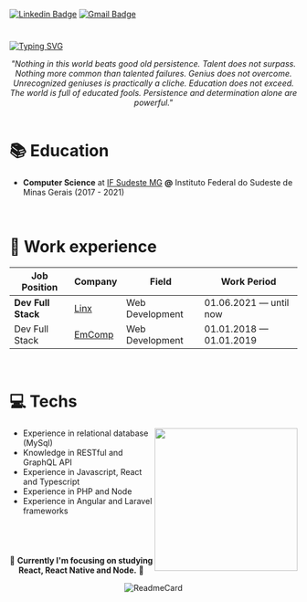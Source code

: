 
[![Linkedin Badge](https://img.shields.io/badge/-Julia%20Castro-00875f?style=flat-square&logo=Linkedin&logoColor=white&link=https://www.linkedin.com/in/julia-castro-770b3718a/)](https://www.linkedin.com/in/julia-castro-770b3718a/) 
[![Gmail Badge](https://img.shields.io/badge/-juzicastro12@gmail.com-00875f?style=flat-square&logo=Gmail&logoColor=white&link=mailto:juzicastro12@gmail.com)](mailto:juzicastro12@gmail.com)

#

[![Typing SVG](https://readme-typing-svg.demolab.com?font=Fira+Code&size=30&pause=1000&color=0FF7D6&width=435&lines=J%C3%BAlia+Castro)](https://git.io/typing-svg)

<div align="center">
<i>"Nothing in this world beats good old persistence. Talent does not surpass. Nothing more common than talented failures. Genius does not overcome. Unrecognized geniuses is practically a cliche. Education does not exceed. The world is full of educated fools. Persistence and determination alone are powerful."</i>
</div>

<br>

# :books: Education
- <b>Computer Science</b> at [IF Sudeste MG](https://www.ifsudestemg.edu.br/) <b>@</b> Instituto Federal do Sudeste de Minas Gerais (2017 - 2021)

<br>

# :briefcase: Work experience

| Job Position         | Company                            | Field                | Work Period                |
| ---------------------| ---------------------------------- | ---------------------| -------------------------- |
| <b>Dev Full Stack    | [Linx](https://www.linx.com.br/)   | Web Development      | 01.06.2021 — until now</b>|
| Dev Full Stack       | [EmComp](https://emcomp.com.br/)   | Web Development      | 01.01.2018 — 01.01.2019   |

<br>

# :computer: Techs
<img align="right" width="250" src="https://uploaddeimagens.com.br/images/004/167/390/full/e.png?1668718263" margin-top="10">

- Experience in relational database (MySql)
- Knowledge in RESTful and GraphQL API
- Experience in Javascript, React and Typescript
- Experience in PHP and Node 
- Experience in Angular and Laravel frameworks

#
<div align="center">
 <br>
  
:revolving_hearts: <b>Currently I'm focusing on studying React, React Native and Node.</b> :revolving_hearts:  
  
![ReadmeCard](https://github-readme-stats.vercel.app/api/top-langs/?username=juliasc12&layout=compact&theme=dark)
  
</div>


